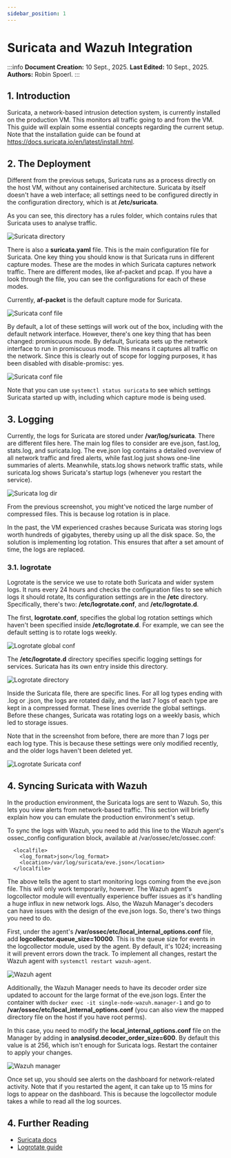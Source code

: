```yaml
---
sidebar_position: 1
---
```


# Suricata and Wazuh Integration

:::info
**Document Creation:** 10 Sept., 2025. **Last Edited:** 10 Sept., 2025. **Authors:** Robin Spoerl.
:::

## 1. Introduction 

Suricata, a network-based intrusion detection system, is currently installed on the production VM. This monitors all traffic going to and from the VM. This guide will explain some essential concepts regarding the current setup. Note that the installation guide can be found at https://docs.suricata.io/en/latest/install.html. 

## 2. The Deployment

Different from the previous setups, Suricata runs as a process directly on the host VM, without any containerised architecture. Suricata by itself doesn't have a web interface; all settings need to be configured directly in the configuration directory, which is at **/etc/suricata**. 

As you can see, this directory has a rules folder, which contains rules that Suricata uses to analyse traffic. 

![Suricata directory](./img-suricata/dir.png)

There is also a **suricata.yaml** file. This is the main configuration file for Suricata. One key thing you should know is that Suricata runs in different capture modes. These are the modes in which Suricata captures network traffic. There are different modes, like af-packet and pcap. If you have a look through the file, you can see the configurations for each of these modes.

Currently, **af-packet** is the default capture mode for Suricata. 

![Suricata conf file](./img-suricata/af-packet.png)

By default, a lot of these settings will work out of the box, including with the default network interface. However, there's one key thing that has been changed: promiscuous mode. By default, Suricata sets up the network interface to run in promiscuous mode. This means it captures all traffic on the network. Since this is clearly out of scope for logging purposes, it has been disabled with disable-promisc: yes. 

![Suricata conf file](./img-suricata/promisc-mode.png)

Note that you can use `systemctl status suricata` to see which settings Suricata started up with, including which capture mode is being used. 

## 3. Logging

Currently, the logs for Suricata are stored under **/var/log/suricata**. There are different files here. The main log files to consider are eve.json, fast.log, stats.log, and suricata.log. The eve.json log contains a detailed overview of all network traffic and fired alerts, while fast.log just shows one-line summaries of alerts. Meanwhile, stats.log shows network traffic stats, while suricata.log shows Suricata's startup logs (whenever you restart the service).

![Suricata log dir](./img-suricata/suricata-logs.png)

From the previous screenshot, you might've noticed the large number of compressed files. This is because log rotation is in place. 

In the past, the VM experienced crashes because Suricata was storing logs worth hundreds of gigabytes, thereby using up all the disk space. So, the solution is implementing log rotation. This ensures that after a set amount of time, the logs are replaced. 

### 3.1. logrotate

Logrotate is the service we use to rotate both Suricata and wider system logs. It runs every 24 hours and checks the configuration files to see which logs it should rotate, Its configuration settings are in the **/etc** directory. Specifically, there's two: **/etc/logrotate.conf**, and **/etc/logrotate.d**. 

The first, **logrotate.conf**, specifies the global log rotation settings which haven't been specified inside **/etc/logrotate.d**. For example, we can see the default setting is to rotate logs weekly. 

![Logrotate global conf](./img-suricata/logrotate-conf.png)

The **/etc/logrotate.d** directory specifies specific logging settings for services. Suricata has its own entry inside this directory. 

![Logrotate directory](./img-suricata/logrotate-dir.png)

Inside the Suricata file, there are specific lines. For all log types ending with .log or .json, the logs are rotated daily, and the last 7 logs of each type are kept in a compressed format. These lines override the global settings. Before these changes, Suricata was rotating logs on a weekly basis, which led to storage issues. 

Note that in the screenshot from before, there are more than 7 logs per each log type. This is because these settings were only modified recently, and the older logs haven't been deleted yet. 

![Logrotate Suricata conf](./img-suricata/logrotate-suricata.png)

## 4. Syncing Suricata with Wazuh

In the production environment, the Suricata logs are sent to Wazuh. So, this lets you view alerts from network-based traffic. This section will briefly explain how you can emulate the production environment's setup. 

To sync the logs with Wazuh, you need to add this line to the Wazuh agent's ossec_config configuration block, available at /var/ossec/etc/ossec.conf:

```
  <localfile>
    <log_format>json</log_format>
    <location>/var/log/suricata/eve.json</location>
  </localfile>
```
The above tells the agent to start monitoring logs coming from the eve.json file. This will only work temporarily, however. The Wazuh agent's logcollector module will eventually experience buffer issues as it's handling a huge influx in new network logs. Also, the Wazuh Manager's decoders can have issues with the design of the eve.json logs. So, there's two things you need to do.

First, under the agent's **/var/ossec/etc/local_internal_options.conf** file, add **logcollector.queue_size=10000**. This is the queue size for events in the logcollector module, used by the agent. By default, it's 1024; increasing it will prevent errors down the track. To implement all changes, restart the Wazuh agent with `systemctl restart wazuh-agent`. 

![Wazuh agent](./img-suricata/agent-options.png)

Additionally, the Wazuh Manager needs to have its decoder order size updated to account for the large format of the eve.json logs. Enter the container with `docker exec -it single-node-wazuh.manager-1` and go to **/var/ossec/etc/local_internal_options.conf** (you can also view the mapped directory file on the host if you have root perms).

In this case, you need to modify the **local_internal_options.conf** file on the Manager by adding in **analysisd.decoder_order_size=600**. By default this value is at 256, which isn't enough for Suricata logs. Restart the container to apply your changes. 

![Wazuh manager](./img-suricata/manager-options.png)

Once set up, you should see alerts on the dashboard for network-related activity. Note that if you restarted the agent, it can take up to 15 mins for logs to appear on the dashboard. This is because the logcollector module takes a while to read all the log sources. 

## 4. Further Reading

- [Suricata docs](https://docs.suricata.io/en/latest/)
- [Logrotate guide](https://betterstack.com/community/guides/logging/how-to-manage-log-files-with-logrotate-on-ubuntu-20-04/)

